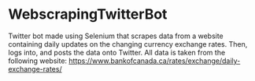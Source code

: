 # WebscrapingTwitterBot
Twitter bot made using Selenium that scrapes data from a website containing daily updates on the changing currency exchange rates. Then, logs into, and posts the data onto Twitter. All data is taken from the following website: https://www.bankofcanada.ca/rates/exchange/daily-exchange-rates/
